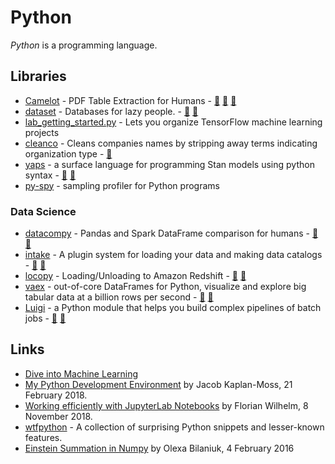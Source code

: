 # Python

<dfn>Python</dfn> is a programming language.

## Libraries

-   [Camelot](https://camelot-py.readthedocs.io/en/master/) - PDF Table Extraction for Humans - [📣](https://blog.socialcops.com/technology/engineering/camelot-python-library-pdf-data/ "Announcing Camelot, a Python Library to Extract Tabular Data from PDFs") [🐙](https://github.com/socialcopsdev/camelot/ "Camelot on GitHub") [🐍](https://pypi.org/project/camelot-py/ "Camelot on PyPi")
-   [dataset](https://dataset.readthedocs.io/en/latest/index.html) - Databases for lazy people. - [🐙](https://github.com/pudo/dataset "dataset on GitHub")
 [🐍](https://pypi.org/project/dataset/ "dataset on PyPi")
-   [lab_getting_started.py](http://blog.varunajayasiri.com/ml/lab/lab_getting_started.html) - Lets you organize TensorFlow machine learning projects
-   [cleanco](https://github.com/psolin/cleanco) - Cleans companies names by stripping away terms indicating organization type - [🐍](https://pypi.org/project/cleanco/ "cleanco on PyPi")
-   [yaps](https://ibm.github.io/yaps/) - a surface language for programming Stan models using python syntax - [🐙](https://github.com/ibm/yaps "yaps on GitHub")
[🐍](https://pypi.org/project/yaps/ "yaps on PyPi")
-   [py-spy](https://github.com/benfred/py-spy) - sampling profiler for Python programs

### Data Science

-   [datacompy](https://capitalone.github.io/datacompy/) - Pandas and Spark DataFrame comparison for humans - [🐙](https://github.com/capitalone/datacompy "datacompy on GitHub")  [🐍](https://pypi.org/project/datacompy' "datacompy on PyPi")
-   [intake](https://intake.readthedocs.io/en/latest/index.html) - A plugin system for loading your data and making data catalogs - [🐙](https://github.com/ContinuumIO/intake "intake") [🐍](https://pypi.org/project/intake' "intake on PyPi")
-   [locopy](https://capitalone.github.io/Data-Load-and-Copy-using-Python/) - Loading/Unloading to Amazon Redshift - [🐙](https://github.com/capitalone/Data-Load-and-Copy-using-Python "locopy on GitHub") [🐍](https://pypi.org/project/locopy' "locopy on PyPi")
-   [vaex](https://docs.vaex.io/en/latest/) - out-of-core DataFrames for Python, visualize and explore big tabular data at a billion rows per second - [🐙](https://github.com/vaexio/vaex "vaex on GitHub") [🐍](https://pypi.org/project/vaex' "vaex on PyPi")
-   [Luigi](https://luigi.readthedocs.io/en/stable/) - a Python module that helps you build complex pipelines of batch jobs - [🐙](https://github.com/spotify/luigi "Luigi on GitHub") [🐍](https://pypi.org/project/luigi/' "Luigi on PyPi")

## Links

-   [Dive into Machine Learning](https://akashgupta299.gitbooks.io/dive-into-ml/content/)
-   [My Python Development Environment](https://jacobian.org/2018/feb/21/python-environment-2018/) by Jacob Kaplan-Moss, 21 February 2018.
-   [Working efficiently with JupyterLab Notebooks](https://florianwilhelm.info/2018/11/working_efficiently_with_jupyter_lab/) by Florian Wilhelm, 8 November 2018.
-   [wtfpython](https://github.com/satwikkansal/wtfpython) - A collection of surprising Python snippets and lesser-known features.
-   [Einstein Summation in Numpy](https://obilaniu6266h16.wordpress.com/2016/02/04/einstein-summation-in-numpy/) by Olexa Bilaniuk, 4 February 2016
